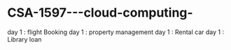 # CSA-1597---cloud-computing-
day 1 : flight Booking 
day 1 : property management 
day 1 : Rental car
day 1 : Library loan
